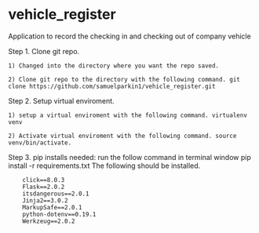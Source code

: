# vehicle_register
Application to record the checking in and checking out of company vehicle 

Step 1. Clone git repo.

	1) Changed into the directory where you want the repo saved. 

	2) Clone git repo to the directory with the following command. git clone https://github.com/samuelparkin1/vehicle_register.git

Step 2. Setup virtual enviroment. 

	1) setup a virtual enviroment with the following command. virtualenv venv

	2) Activate virtual enviroment with the following command. source venv/bin/activate.

Step 3. pip installs needed:
		run the follow command in terminal window
			pip install -r requirements.txt
		The following should be installed.
		 	
		click==8.0.3
		Flask==2.0.2
		itsdangerous==2.0.1
		Jinja2==3.0.2
		MarkupSafe==2.0.1
		python-dotenv==0.19.1
		Werkzeug==2.0.2
